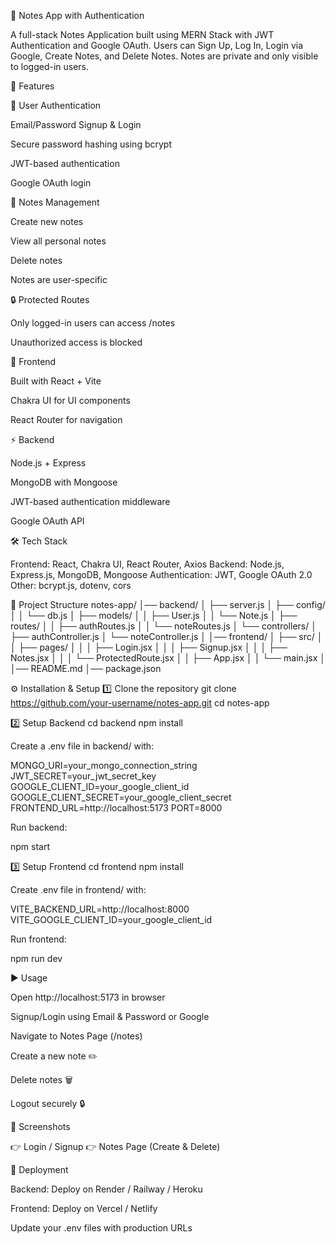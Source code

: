 📒 Notes App with Authentication

A full-stack Notes Application built using MERN Stack with JWT Authentication and Google OAuth.
Users can Sign Up, Log In, Login via Google, Create Notes, and Delete Notes. Notes are private and only visible to logged-in users.

🚀 Features

🔑 User Authentication

Email/Password Signup & Login

Secure password hashing using bcrypt

JWT-based authentication

Google OAuth login

📝 Notes Management

Create new notes

View all personal notes

Delete notes

Notes are user-specific

🔒 Protected Routes

Only logged-in users can access /notes

Unauthorized access is blocked

🎨 Frontend

Built with React + Vite

Chakra UI for UI components

React Router for navigation

⚡ Backend

Node.js + Express

MongoDB with Mongoose

JWT-based authentication middleware

Google OAuth API

🛠️ Tech Stack

Frontend: React, Chakra UI, React Router, Axios
Backend: Node.js, Express.js, MongoDB, Mongoose
Authentication: JWT, Google OAuth 2.0
Other: bcrypt.js, dotenv, cors

📂 Project Structure
notes-app/
│── backend/
│   ├── server.js
│   ├── config/
│   │   └── db.js
│   ├── models/
│   │   ├── User.js
│   │   └── Note.js
│   ├── routes/
│   │   ├── authRoutes.js
│   │   └── noteRoutes.js
│   └── controllers/
│       ├── authController.js
│       └── noteController.js
│
│── frontend/
│   ├── src/
│   │   ├── pages/
│   │   │   ├── Login.jsx
│   │   │   ├── Signup.jsx
│   │   │   ├── Notes.jsx
│   │   │   └── ProtectedRoute.jsx
│   │   ├── App.jsx
│   │   └── main.jsx
│
│── README.md
│── package.json

⚙️ Installation & Setup
1️⃣ Clone the repository
git clone https://github.com/your-username/notes-app.git
cd notes-app

2️⃣ Setup Backend
cd backend
npm install


Create a .env file in backend/ with:

MONGO_URI=your_mongo_connection_string
JWT_SECRET=your_jwt_secret_key
GOOGLE_CLIENT_ID=your_google_client_id
GOOGLE_CLIENT_SECRET=your_google_client_secret
FRONTEND_URL=http://localhost:5173
PORT=8000


Run backend:

npm start

3️⃣ Setup Frontend
cd frontend
npm install


Create .env file in frontend/ with:

VITE_BACKEND_URL=http://localhost:8000
VITE_GOOGLE_CLIENT_ID=your_google_client_id


Run frontend:

npm run dev

▶️ Usage

Open http://localhost:5173
 in browser

Signup/Login using Email & Password or Google

Navigate to Notes Page (/notes)

Create a new note ✏️

Delete notes 🗑️

Logout securely 🔒

📸 Screenshots

👉 Login / Signup
👉 Notes Page (Create & Delete)

🚀 Deployment

Backend: Deploy on Render / Railway / Heroku

Frontend: Deploy on Vercel / Netlify

Update your .env files with production URLs
